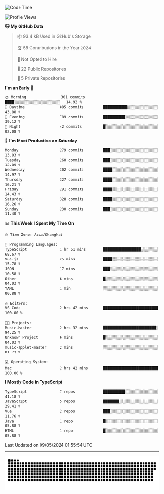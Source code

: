 <!--
<picture>
  <source
    srcset="https://github-readme-stats.vercel.app/api?username=kevinxft&show_icons=true&theme=dark"
    media="(prefers-color-scheme: dark)"
  />
  <source
    srcset="https://github-readme-stats.vercel.app/api?username=kevinxft&show_icons=true"
    media="(prefers-color-scheme: light), (prefers-color-scheme: no-preference)"
  />
  <img src="https://github-readme-stats.vercel.app/api?username=kevinxft&show_icons=true" />
</picture>
-->

<!--START_SECTION:waka-->
![Code Time](http://img.shields.io/badge/Code%20Time-1%2C481%20hrs%2027%20mins-blue)

![Profile Views](http://img.shields.io/badge/Profile%20Views-0-blue)

**🐱 My GitHub Data** 

> 📦 93.4 kB Used in GitHub's Storage 
 > 
> 🏆 55 Contributions in the Year 2024
 > 
> 🚫 Not Opted to Hire
 > 
> 📜 22 Public Repositories 
 > 
> 🔑 5 Private Repositories 
 > 
**I'm an Early 🐤** 

```text
🌞 Morning                301 commits         ████░░░░░░░░░░░░░░░░░░░░░   14.92 % 
🌆 Daytime                885 commits         ███████████░░░░░░░░░░░░░░   43.88 % 
🌃 Evening                789 commits         ██████████░░░░░░░░░░░░░░░   39.12 % 
🌙 Night                  42 commits          █░░░░░░░░░░░░░░░░░░░░░░░░   02.08 % 
```
📅 **I'm Most Productive on Saturday** 

```text
Monday                   279 commits         ███░░░░░░░░░░░░░░░░░░░░░░   13.83 % 
Tuesday                  260 commits         ███░░░░░░░░░░░░░░░░░░░░░░   12.89 % 
Wednesday                302 commits         ████░░░░░░░░░░░░░░░░░░░░░   14.97 % 
Thursday                 327 commits         ████░░░░░░░░░░░░░░░░░░░░░   16.21 % 
Friday                   291 commits         ████░░░░░░░░░░░░░░░░░░░░░   14.43 % 
Saturday                 328 commits         ████░░░░░░░░░░░░░░░░░░░░░   16.26 % 
Sunday                   230 commits         ███░░░░░░░░░░░░░░░░░░░░░░   11.40 % 
```


📊 **This Week I Spent My Time On** 

```text
🕑︎ Time Zone: Asia/Shanghai

💬 Programming Languages: 
TypeScript               1 hr 51 mins        █████████████████░░░░░░░░   68.67 % 
Vue.js                   25 mins             ████░░░░░░░░░░░░░░░░░░░░░   15.78 % 
JSON                     17 mins             ███░░░░░░░░░░░░░░░░░░░░░░   10.58 % 
Other                    6 mins              █░░░░░░░░░░░░░░░░░░░░░░░░   04.03 % 
YAML                     1 min               ░░░░░░░░░░░░░░░░░░░░░░░░░   00.88 % 

🔥 Editors: 
VS Code                  2 hrs 42 mins       █████████████████████████   100.00 % 

🐱‍💻 Projects: 
Music-Master             2 hrs 32 mins       ████████████████████████░   94.25 % 
Unknown Project          6 mins              █░░░░░░░░░░░░░░░░░░░░░░░░   04.03 % 
music-applet-master      2 mins              ░░░░░░░░░░░░░░░░░░░░░░░░░   01.72 % 

💻 Operating System: 
Mac                      2 hrs 42 mins       █████████████████████████   100.00 % 
```

**I Mostly Code in TypeScript** 

```text
TypeScript               7 repos             ██████████░░░░░░░░░░░░░░░   41.18 % 
JavaScript               5 repos             ███████░░░░░░░░░░░░░░░░░░   29.41 % 
Vue                      2 repos             ███░░░░░░░░░░░░░░░░░░░░░░   11.76 % 
Java                     1 repo              █░░░░░░░░░░░░░░░░░░░░░░░░   05.88 % 
HTML                     1 repo              █░░░░░░░░░░░░░░░░░░░░░░░░   05.88 % 
```




 Last Updated on 09/05/2024 01:55:54 UTC
<!--END_SECTION:waka-->

---

<picture>
  <source media="(prefers-color-scheme: dark)" srcset="https://raw.githubusercontent.com/kevinxft/kevinxft/output/github-contribution-grid-snake-dark.svg">
  <source media="(prefers-color-scheme: light)" srcset="https://raw.githubusercontent.com/kevinxft/kevinxft/output/github-contribution-grid-snake.svg">
  <img alt="github contribution grid snake animation" src="https://raw.githubusercontent.com/kevinxft/kevinxft/output/github-contribution-grid-snake.svg">
</picture>
